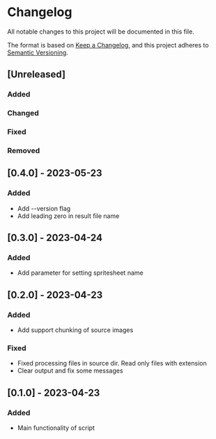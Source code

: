 # Changelog

All notable changes to this project will be documented in this file.

The format is based on [Keep a Changelog](https://keepachangelog.com/en/1.0.0/),
and this project adheres to [Semantic Versioning](https://semver.org/spec/v2.0.0.html).

## [Unreleased]

### Added
### Changed
### Fixed
### Removed

## [0.4.0] - 2023-05-23

### Added
 - Add --version flag
 - Add leading zero in result file name

## [0.3.0] - 2023-04-24

### Added
 - Add parameter for setting spritesheet name

## [0.2.0] - 2023-04-23

### Added
 - Add support chunking of source images
### Fixed
- Fixed processing files in source dir. Read only files with extension
- Clear output and fix some messages

## [0.1.0] - 2023-04-23

### Added
- Main functionality of script
